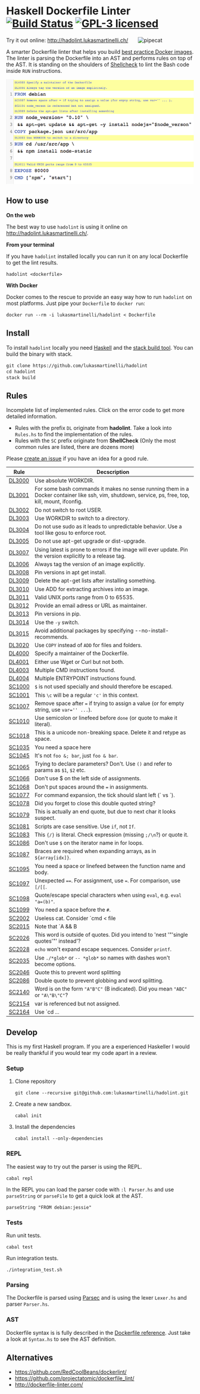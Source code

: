 # Haskell Dockerfile Linter [![Build Status](https://travis-ci.org/lukasmartinelli/hadolint.svg?branch=master)](https://travis-ci.org/lukasmartinelli/hadolint) [![GPL-3 licensed](https://img.shields.io/badge/license-GPL--3-blue.svg)](https://tldrlegal.com/license/gnu-general-public-license-v3-(gpl-3))

<img align="right" alt="pipecat" width="150" src="http://hadolint.lukasmartinelli.ch/img/cat_container.png" />

Try it out online: http://hadolint.lukasmartinelli.ch/

A smarter Dockerfile linter that helps you build [best practice Docker images](https://docs.docker.com/engine/articles/dockerfile_best-practices/).
The linter is parsing the Dockerfile into an AST and performs rules on top of the AST.
It is standing on the shoulders of [Shellcheck](https://github.com/koalaman/shellcheck) to lint the Bash
code inside `RUN` instructions.

[![Screenshot](screenshot.png)](http://hadolint.lukasmartinelli.ch/)

## How to use

**On the web**

The best way to use `hadolint` is using it online on http://hadolint.lukasmartinelli.ch/.

**From your terminal**

If you have `hadolint` installed locally you can run it on any local Dockerfile
to get the lint results.

```
hadolint <dockerfile>
```

**With Docker**

Docker comes to the rescue to provide an easy way how to run `hadolint` on most platforms.
Just pipe your `Dockerfile` to `docker run`:

```
docker run --rm -i lukasmartinelli/hadolint < Dockerfile
```

## Install

To install `hadolint` locally you need [Haskell](https://www.haskell.org/platform/) and
the [stack build tool](http://docs.haskellstack.org/en/stable/install_and_upgrade.html).
You can build the binary with stack.

```
git clone https://github.com/lukasmartinelli/hadolint
cd hadolint
stack build
```

## Rules

Incomplete list of implemented rules. Click on the error code to get more detailed information.

- Rules with the prefix `DL` originate from **hadolint**. Take a look into `Rules.hs` to find the implementation of the rules.
- Rules with the `SC` prefix originate from **ShellCheck** (Only the most common rules are listed, there are dozens more)

Please [create an issue](https://github.com/lukasmartinelli/hadolint/issues/new) if you have an idea for a good rule.

| Rule                                                              | Decscription
| ----------------------------------------------------------------- | --------------------------------------------------------------------------------------------------
| [DL3000](https://github.com/lukasmartinelli/hadolint/wiki/DL3000) | Use absolute WORKDIR.
| [DL3001](https://github.com/lukasmartinelli/hadolint/wiki/DL3001) | For some bash commands it makes no sense running them in a Docker container like ssh, vim, shutdown, service, ps, free, top, kill, mount, ifconfig.
| [DL3002](https://github.com/lukasmartinelli/hadolint/wiki/DL3002) | Do not switch to root USER.
| [DL3003](https://github.com/lukasmartinelli/hadolint/wiki/DL3003) | Use WORKDIR to switch to a directory.
| [DL3004](https://github.com/lukasmartinelli/hadolint/wiki/DL3004) | Do not use sudo as it leads to unpredictable behavior. Use a tool like gosu to enforce root.
| [DL3005](https://github.com/lukasmartinelli/hadolint/wiki/DL3005) | Do not use apt-get upgrade or dist-upgrade.
| [DL3007](https://github.com/lukasmartinelli/hadolint/wiki/DL3007) | Using latest is prone to errors if the image will ever update. Pin the version explicitly to a release tag.
| [DL3006](https://github.com/lukasmartinelli/hadolint/wiki/DL3006) | Always tag the version of an image explicitly.
| [DL3008](https://github.com/lukasmartinelli/hadolint/wiki/DL3008) | Pin versions in apt get install.
| [DL3009](https://github.com/lukasmartinelli/hadolint/wiki/DL3009) | Delete the apt-get lists after installing something.
| [DL3010](https://github.com/lukasmartinelli/hadolint/wiki/DL3010) | Use ADD for extracting archives into an image.
| [DL3011](https://github.com/lukasmartinelli/hadolint/wiki/DL3011) | Valid UNIX ports range from 0 to 65535.
| [DL3012](https://github.com/lukasmartinelli/hadolint/wiki/DL3012) | Provide an email adress or URL as maintainer.
| [DL3013](https://github.com/lukasmartinelli/hadolint/wiki/DL3013) | Pin versions in pip.
| [DL3014](https://github.com/lukasmartinelli/hadolint/wiki/DL3014) | Use the `-y` switch.
| [DL3015](https://github.com/lukasmartinelli/hadolint/wiki/DL3015) | Avoid additional packages by specifying --no-install-recommends.
| [DL3020](https://github.com/lukasmartinelli/hadolint/wiki/DL3020) | Use `COPY` instead of `ADD` for files and folders.
| [DL4000](https://github.com/lukasmartinelli/hadolint/wiki/DL4000) | Specify a maintainer of the Dockerfile.
| [DL4001](https://github.com/lukasmartinelli/hadolint/wiki/DL4001) | Either use Wget or Curl but not both.
| [DL4003](https://github.com/lukasmartinelli/hadolint/wiki/DL4001) | Multiple CMD instructions found.
| [DL4004](https://github.com/lukasmartinelli/hadolint/wiki/DL4001) | Multiple ENTRYPOINT instructions found.
| [SC1000](https://github.com/koalaman/shellcheck/wiki/SC1000)      | `$` is not used specially and should therefore be escaped.
| [SC1001](https://github.com/koalaman/shellcheck/wiki/SC1001)      | This `\c` will be a regular `'c'`  in this context.
| [SC1007](https://github.com/koalaman/shellcheck/wiki/SC1007)      | Remove space after `=` if trying to assign a value (or for empty string, use `var='' ...`).
| [SC1010](https://github.com/koalaman/shellcheck/wiki/SC1010)      | Use semicolon or linefeed before `done` (or quote to make it literal).
| [SC1018](https://github.com/koalaman/shellcheck/wiki/SC1018)      | This is a unicode non-breaking space. Delete it and retype as space.
| [SC1035](https://github.com/koalaman/shellcheck/wiki/SC1035)      | You need a space here
| [SC1045](https://github.com/koalaman/shellcheck/wiki/SC1045)      | It's not `foo &; bar`, just `foo & bar`.
| [SC1065](https://github.com/koalaman/shellcheck/wiki/SC1065)      | Trying to declare parameters? Don't. Use `()` and refer to params as `$1`, `$2` etc.
| [SC1066](https://github.com/koalaman/shellcheck/wiki/SC1066)      | Don't use $ on the left side of assignments.
| [SC1068](https://github.com/koalaman/shellcheck/wiki/SC1068)      | Don't put spaces around the `=` in assignments.
| [SC1077](https://github.com/koalaman/shellcheck/wiki/SC1077)      | For command expansion, the tick should slant left (\` vs ´).
| [SC1078](https://github.com/koalaman/shellcheck/wiki/SC1078)      | Did you forget to close this double quoted string?
| [SC1079](https://github.com/koalaman/shellcheck/wiki/SC1079)      | This is actually an end quote, but due to next char it looks suspect.
| [SC1081](https://github.com/koalaman/shellcheck/wiki/SC1081)      | Scripts are case sensitive. Use `if`, not `If`.
| [SC1083](https://github.com/koalaman/shellcheck/wiki/SC1083)      | This `{/}` is literal. Check expression (missing `;/\n`?) or quote it.
| [SC1086](https://github.com/koalaman/shellcheck/wiki/SC1086)      | Don't use `$` on the iterator name in for loops.
| [SC1087](https://github.com/koalaman/shellcheck/wiki/SC1087)      | Braces are required when expanding arrays, as in `${array[idx]}`.
| [SC1095](https://github.com/koalaman/shellcheck/wiki/SC1095)      | You need a space or linefeed between the function name and body.
| [SC1097](https://github.com/koalaman/shellcheck/wiki/SC1097)      | Unexpected `==`. For assignment, use `=`. For comparison, use `[/[[`.
| [SC1098](https://github.com/koalaman/shellcheck/wiki/SC1098)      | Quote/escape special characters when using `eval`, e.g. `eval "a=(b)"`.
| [SC1099](https://github.com/koalaman/shellcheck/wiki/SC1099)      | You need a space before the `#`.
| [SC2002](https://github.com/koalaman/shellcheck/wiki/SC2002)      | Useless cat. Consider `cmd < file | ..` or `cmd file | ..` instead.
| [SC2015](https://github.com/koalaman/shellcheck/wiki/SC2015)      | Note that `A && B || C` is not if-then-else. C may run when A is true.
| [SC2026](https://github.com/koalaman/shellcheck/wiki/SC2026)      | This word is outside of quotes. Did you intend to 'nest '"'single quotes'"' instead'?
| [SC2028](https://github.com/koalaman/shellcheck/wiki/SC2028)      | `echo` won't expand escape sequences. Consider `printf`.
| [SC2035](https://github.com/koalaman/shellcheck/wiki/SC2035)      | Use `./*glob*` or `-- *glob*` so names with dashes won't become options.
| [SC2046](https://github.com/koalaman/shellcheck/wiki/SC2046)      | Quote this to prevent word splitting
| [SC2086](https://github.com/koalaman/shellcheck/wiki/SC2086)      | Double quote to prevent globbing and word splitting.
| [SC2140](https://github.com/koalaman/shellcheck/wiki/SC2140)      | Word is on the form `"A"B"C"` (B indicated). Did you mean `"ABC"` or `"A\"B\"C"`?
| [SC2154](https://github.com/koalaman/shellcheck/wiki/SC2154)      | var is referenced but not assigned.
| [SC2164](https://github.com/koalaman/shellcheck/wiki/SC2164)      | Use `cd ... || exit` in case `cd` fails.


## Develop

This is my first Haskell program. If you are a experienced Haskeller I would be really thankful
if you would tear my code apart in a review.

### Setup

1. Clone repository
    ```
    git clone --recursive git@github.com:lukasmartinelli/hadolint.git
    ```
2. Create a new sandbox.
    ```
    cabal init
    ```
3. Install the dependencies
    ```
    cabal install --only-dependencies
    ```

### REPL

The easiest way to try out the parser is using the REPL.

```
cabal repl
```

In the REPL you can load the parser code with `:l Parser.hs` and use `parseString` or `parseFile` to get a quick look at the AST.

```
parseString "FROM debian:jessie"
```

### Tests

Run unit tests.

```
cabal test
```

Run integration tests.

```
./integration_test.sh
```

### Parsing

The Dockerfile is parsed using [Parsec](https://wiki.haskell.org/Parsec) and is using the lexer `Lexer.hs` and parser `Parser.hs`.

### AST

Dockerfile syntax is is fully described in the [Dockerfile reference](http://docs.docker.com/engine/reference/builder/).  Just take a look at `Syntax.hs` to see the AST definition.


## Alternatives

- https://github.com/RedCoolBeans/dockerlint/
- https://github.com/projectatomic/dockerfile_lint/
- http://dockerfile-linter.com/

